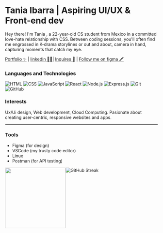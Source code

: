 # Tania Ibarra | Aspiring UI/UX & Front‑end dev

Hey there! I'm Tania , a 22-year-old CS student from Mexico in a committed  love-hate relationship with CSS. Between coding sessions, you'll often find me engrossed in K-drama storylines or out and about, camera in hand, capturing moments that catch my eye.

[Portfolio ✨](https://www.webpagetest.org/blank.html) | [linkedin 🧑‍💻](https://www.webpagetest.org/blank.html)| [Inquires 📧](apricato27@gmail.com) | [Follow me on figma 🖍️ ](https://figma.com/@bluebird3)

### Languages and Technologies
![HTML](https://img.shields.io/badge/-HTML-FFF?&logo=HTML5&logoColor=E34F26)
![CSS](https://img.shields.io/badge/-CSS-FFF?&logo=CSS3&logoColor=1572B6)
![JavaScript](https://img.shields.io/badge/-JavaScript-FFF?&logo=JavaScript&logoColor=F7DF1E)
![React](https://img.shields.io/badge/-React-FFF?&logo=React&logoColor=61DAFB)
![Node.js](https://img.shields.io/badge/-Node.js-FFF?&logo=Node.js&logoColor=8CC84B)
![Express.js](https://img.shields.io/badge/-Express.js-FFF?&logo=Express&logoColor=000000)
![Git](https://img.shields.io/badge/-Git-FFF?&logo=Git&logoColor=F05032)
![GitHub](https://img.shields.io/badge/-GitHub-FFF?&logo=GitHub&logoColor=181717)


### Interests
Ux/Ui design, Web development, Cloud Computing.
Pasionate about creating user-centric, responsive websites and apps.

<hr style="border: 1px solid #ccc;"/>

### Tools
- Figma (for design)
- VSCode (my trusty code editor)
- Linux 
- Postman (for API testing)


![GitHub Streak](https://github-readme-streak-stats.herokuapp.com/?user=apricato&theme=radical)                                                   <img style="float: left;" src="https://user-images.githubusercontent.com/5713670/87202985-820dcb80-c2b6-11ea-9f56-7ec461c497c3.gif" width="200">



